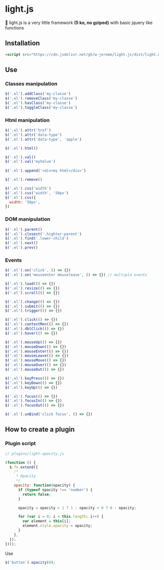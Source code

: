 # light.js

:seedling: light.js is a very little framework **(5 ko, no gziped)** with basic jquery like functions

## Installation

```html
<script src="https://cdn.jsdelivr.net/gh/w-jerome/light.js/dist/light.min.js"></script>
```

## Use

### Classes manipulation

```javascript
$('.el').addClass('my-classe')
$('.el').removeClass('my-classe')
$('.el').hasClass('my-classe')
$('.el').toggleClass('my-classe')
```

### Html manipulation

```javascript
$('.el').attr('href')
$('.el').attr('data-type')
$('.el').attr('data-type', 'apple')

$('.el').html()

$('.el').val()
$('.el').val('myValue')
  
$('.el').append('<div>my html</div>')

$('.el').remove()

$('.el').css('width')
$('.el').css('width', '50px')
$('.el').css({
  width: '50px',
})
```

### DOM manipulation

```javascript
$('.el').parent()
$('.el').closest('.highter-parent')
$('.el').find('.lower-child')
$('.el').next()
$('.el').prev()
```

### Events

```javascript
$('.el').on('click', () => {})
$('.el').on('mouseenter mouseleave', () => {}) // multiple events

$('.el').load(() => {})
$('.el').resize(() => {})
$('.el').scroll(() => {})

$('.el').change(() => {})
$('.el').submit(() => {})
$('.el').trigger(() => {})

$('.el').click(() => {})
$('.el').contextMen(() => {})
$('.el').dblClick(() => {})
$('.el').hover(() => {})

$('.el').mouseUp(() => {})
$('.el').mouseDown(() => {})
$('.el').mouseEnter(() => {})
$('.el').mouseLeave(() => {})
$('.el').mouseMove(() => {})
$('.el').mouseOver(() => {})
$('.el').mouseOut(() => {})

$('.el').keyPress(() => {})
$('.el').keyDown(() => {})
$('.el').keyUp(() => {})

$('.el').focus(() => {})
$('.el').focusIn(() => {})
$('.el').focusOut(() => {})

$('.el').unBind('click focus', () => {})
```

## How to create a plugin

### Plugin script

```javascript
// plugins/light-opacity.js

(function () {
  $.fn.extend({
    /*
     * Opacity
     */
    opacity: function(opacity) {
      if (typeof opacity !== 'number') {
        return false;
      }

      opacity = opacity > 1 ? 1 : opacity < 0 ? 0 : opacity;

      for (var i = 0; i < this.length; i++) {
        var element = this[i];
        element.style.opacity = opacity;
      }
    },
  });
})();
```

Use

```javascript
$('button').opacity(0);
```
